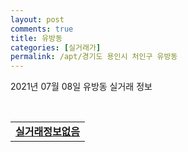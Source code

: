 ```yaml
---
layout: post
comments: true
title: 유방동
categories: [실거래가]
permalink: /apt/경기도 용인시 처인구 유방동
---
```


2021년 07월 08일 유방동 실거래 정보

<script type="text/javascript">
  google.charts.load('current', {'packages':['corechart']});
  google.charts.setOnLoadCallback(drawChart);

  function drawChart() {
    var data = google.visualization.arrayToDataTable([['거래일', '매매', '전월세', '전매'], ['20-07', 8, 10, 0], ['20-08', 12, 7, 0], ['20-09', 15, 7, 0], ['20-10', 24, 7, 0], ['20-11', 20, 10, 0], ['20-12', 33, 9, 0], ['21-01', 15, 5, 0], ['21-02', 16, 7, 1], ['21-03', 11, 4, 14], ['21-04', 11, 5, 38], ['21-05', 8, 10, 19], ['21-06', 2, 4, 5]]);

    var options = {
      title: '최근 1년간 유형별 거래량 추이',
      legend: { position: 'bottom' }
    };

    var chart = new google.visualization.LineChart(document.getElementById('columnchart_material'));
    chart.draw(data, (options));년간 
  }
</script>

<div id="columnchart_material" style="width: 95%; margin-left: -35px; display: block"></div>
<br>
<table>
  <tr>
    <td colspan="4" style="font-weight: bold;"><a href="https://search.naver.com/search.naver?query=유방동 실거래정보없음">실거래정보없음</a></td>
  </tr>
    
</table>
    